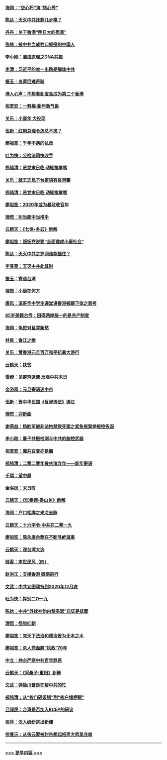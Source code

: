 #### [海网：“空心朽”演“核心秀”](../pages/nsc993/n11783874.md?t=01111402) 
#### [陈达：天灭中共还剩几步棋？](../pages/nsc993/n11783719.md?t=01111402) 
#### [丹丹：关于香港“明日大屿愿景”](../pages/nsc993/n11783273.md?t=01111402) 
#### [张林：被中共当成牲口奴役的中国人](../pages/nsc993/n11782397.md?t=01111402) 
#### [李小刚：脑控原理之DNA共振](../pages/nsc993/n11780962.md?t=01111402) 
#### [李清：习近平的唯一出路是解体中共](../pages/nsc993/n11780866.md?t=01111402) 
#### [振玉：炎黄巨难奇耻](../pages/nsc993/n11779632.md?t=01111402) 
#### [港人心声：不想看到宝岛成为第二个香港](../pages/nsc993/n11778817.md?t=01111402) 
#### [祝君安：一剪梅‧新年新气象](../pages/nsc993/n11776340.md?t=01111402) 
#### [关乐：小康年 大役现](../pages/nsc993/n11774213.md?t=01111402) 
#### [伍新：红朝总理令怎总不灵？](../pages/nsc993/n11770813.md?t=01111402) 
#### [廖祖笙：千年不遇的乱政](../pages/nsc993/n11770373.md?t=01111402) 
#### [吐为快：公检法司快收手](../pages/nsc993/n11770359.md?t=01111402) 
#### [郑纯清：恶党末日临 动辄挨掌嘴](../pages/nsc993/n11769912.md?t=01111402) 
#### [关乐：就王志民下台寄语有良港警](../pages/nsc993/n11769903.md?t=01111402) 
#### [郑纯清：恶党末日临 动辄挨掌嘴](../pages/nsc993/n11769356.md?t=01111402) 
#### [廖祖笙：2020年或为暴政收官年](../pages/nsc993/n11768216.md?t=01111402) 
#### [理悟：别当郎中当推手](../pages/nsc993/n11768243.md?t=01111402) 
#### [云鹤天：《七律▪冬云》新解](../pages/nsc993/n11768204.md?t=01111402) 
#### [廖祖笙：饿饭党说要“全面建成小康社会”](../pages/nsc993/n11767482.md?t=01111402) 
#### [陈达：天灭中共之罗网谁能挡住？](../pages/nsc993/n11767465.md?t=01111402) 
#### [李春草：天灭中共此其时](../pages/nsc993/n11767452.md?t=01111402) 
#### [振玉：寄语台湾](../pages/nsc993/n11767432.md?t=01111402) 
#### [理悟：小康在何方](../pages/nsc993/n11767394.md?t=01111402) 
#### [唐风：温哥华中学生课堂讲香港被踢下体之思考](../pages/nsc993/n11766848.md?t=01111402) 
#### [85岁美籍台侨：阻碍两岸统一的是共产制度](../pages/nsc993/n11765043.md?t=01111402) 
#### [海网：龟蛇对鼠哭新愁](../pages/nsc993/n11764895.md?t=01111402) 
#### [林泉：香江之歌](../pages/nsc993/n11764415.md?t=01111402) 
#### [关乐：赞香港元旦百万和平抗暴大游行](../pages/nsc993/n11764382.md?t=01111402) 
#### [云鹤天：扶贫](../pages/nsc993/n11764245.md?t=01111402) 
#### [雪绮：见群鸡退鹰  反观中共末日](../pages/nsc993/n11762112.md?t=01111402) 
#### [金浴凤：元旦寄语迷中帝](../pages/nsc993/n11761788.md?t=01111402) 
#### [伍新：贺中华民国《反渗透法》通过](../pages/nsc993/n11761994.md?t=01111402) 
#### [理悟：迎新曲](../pages/nsc993/n11761152.md?t=01111402) 
#### [谢燕益：杨胜军被非法拘禁致死案之紧急报案举报控告函](../pages/nsc993/n11756134.md?t=01111402) 
#### [李小刚：量子共振检测与中共的脑控武器](../pages/nsc993/n11754518.md?t=01111402) 
#### [祝君安：魔共百变亦是魔](../pages/nsc993/n11754469.md?t=01111402) 
#### [郑纯清：二零二零年散伙演弃年——新年寄语](../pages/nsc993/n11754195.md?t=01111402) 
#### [千瑞：望中原](../pages/nsc993/n11754159.md?t=01111402) 
#### [金浴凤：末日叹](../pages/nsc993/n11752359.md?t=01111402) 
#### [云鹤天：《忆秦娥‧娄山关》新解](../pages/nsc993/n11752348.md?t=01111402) 
#### [海网：户口松绑之来龙去脉](../pages/nsc993/n11752328.md?t=01111402) 
#### [云鹤天：十六字令‧中共在二零一九](../pages/nsc993/n11752305.md?t=01111402) 
#### [廖祖笙：周永康余孽在不断寻衅滋事](../pages/nsc993/n11751013.md?t=01111402) 
#### [云鹤天：观台湾大选](../pages/nsc993/n11751007.md?t=01111402) 
#### [陆客：末世民风（四）](../pages/nsc993/n11749203.md?t=01111402) 
#### [赵洪江：支撑香港 砥砺前行](../pages/nsc993/n11748482.md?t=01111402) 
#### [文武：中共妄图顽抗到2020年12月底](../pages/nsc993/n11748446.md?t=01111402) 
#### [吐为快：挥别二O一九](../pages/nsc993/n11748411.md?t=01111402) 
#### [陈达：中共“外扰神韵内禁圣诞”自证是妖孽](../pages/nsc993/n11748226.md?t=01111402) 
#### [理悟：怪胎红朝](../pages/nsc993/n11748206.md?t=01111402) 
#### [廖祖笙：党天下法治和德治皆为无本之木](../pages/nsc993/n11748135.md?t=01111402) 
#### [廖祖笙：杀人党血腥“执政”70年](../pages/nsc993/n11745144.md?t=01111402) 
#### [中立：神必严惩中共百年罪恶](../pages/nsc993/n11744970.md?t=01111402) 
#### [云鹤天：《采桑子‧重阳》新解](../pages/nsc993/n11744948.md?t=01111402) 
#### [文武：弹劾川普是在帮中共的忙](../pages/nsc993/n11744758.md?t=01111402) 
#### [郑纯清：从“挨门砸饭锅”到“挨户堵炉眼”](../pages/nsc993/n11744745.md?t=01111402) 
#### [吕锡民：台湾是否加入RCEP的研议](../pages/nsc993/n11744701.md?t=01111402) 
#### [张林：汉人纷纷逃出新疆](../pages/nsc993/n11743530.md?t=01111402) 
#### [徐曼沅：从张云雷被封杀想起相声大师吴兆南](../pages/nsc993/n11741816.md?t=01111402) 

----
#### [ >>> 更早内容 <<< ](../indexes/nsc993-earlier.md)
